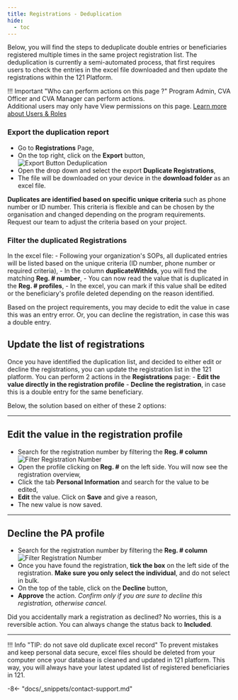 ```yaml
---
title: Registrations - Deduplication
hide:
  - toc
---
```


Below, you will find the steps to deduplicate double entries or beneficiaries registered multiple times in the same project registration list. The deduplication is currently a semi-automated process, that first requires users to check the entries in the excel file downloaded and then update the registrations within the 121 Platform.

!!! Important "Who can perform actions on this page ?"
    Program Admin, CVA Officer and CVA Manager can perform actions.  
    Additional users may only have View permissions on this page. [Learn more about Users & Roles](../users/users-roles-page.md)

### Export the duplication report

- Go to **Registrations** Page,
- On the top right, click on the **Export** button,![Export Button Deduplication](../assets/img/ExportbuttonRegistrations.png)
- Open the drop down and select the export **Duplicate Registrations**,
- The file will be downloaded on your device in the **download folder** as an excel file.

**Duplicates are identified based on specific unique criteria** such as phone number or ID number. This criteria is flexible and can be chosen by the organisation and changed depending on the program requirements. Request our team to adjust the criteria based on your project.

### Filter the duplicated Registrations

In the excel file:
    - Following your organization's SOPs, all duplicated entries will be listed based on the unique criteria (ID number, phone number or required criteria),
    - In the column **duplicateWithIds**, you will find the matching **Reg. # number**,
    - You can now read the value that is duplicated in the **Reg. # profiles**,
    - In the excel, you can mark if this value shall be edited or the beneficiary's profile deleted depending on the reason identified.

Based on the project requirements, you may decide to edit the value in case this was an entry error. Or, you can decline the registration, in case this was a double entry.

## Update the list of registrations

Once you have identified the duplication list, and decided to either edit or decline the registrations, you can update the registration list in the 121 platform.
You can perform 2 actions in the **Registrations** page:
    - **Edit the value directly in the registration profile**
    - **Decline the registration**, in case this is a double entry for the same beneficiary.

Below, the solution based on either of these 2 options:

---

## Edit the value in the registration profile

- Search for the registration number by filtering the **Reg. # column** ![Filter Registration Number](../assets/img/FilterRegistrationNumber.png)
- Open the profile clicking on **Reg. #** on the left side. You will now see the registration overview,
- Click the tab **Personal Information** and search for the value to be edited,
- **Edit** the value. Click on **Save** and give a reason,
- The new value is now saved.

---

## Decline the PA profile

- Search for the registration number by filtering the **Reg. # column** ![Filter Registration Number](../assets/img/FilterRegistrationNumber.png)
- Once you have found the registration, **tick the box** on the left side of the registration. **Make sure you only select the individual**, and do not select in bulk.
- On the top of the table, click on the **Decline** button,
- **Approve** the action. *Confirm only if you are sure to decline this registration, otherwise cancel.*

Did you accidentally mark a registration as declined? No worries, this is a reversible action. You can always change the status back to **Included**.

---

!!! Info "TIP: do not save old duplicate excel record"
    To prevent mistakes and keep personal data secure, excel files should be deleted from your computer once your database is cleaned and updated in 121 platform. This way, you will always have your latest updated list of registered beneficiaries in 121.

-8<- "docs/_snippets/contact-support.md"
